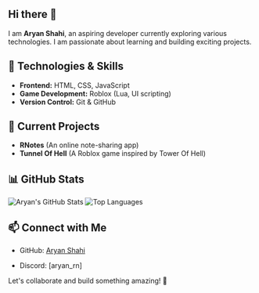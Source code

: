 ## Hi there 👋

I am **Aryan Shahi**, an aspiring developer currently exploring various technologies. I am passionate about learning and building exciting projects.

## 🚀 Technologies & Skills
- **Frontend:** HTML, CSS, JavaScript
- **Game Development:** Roblox (Lua, UI scripting)
- **Version Control:** Git & GitHub

## 📌 Current Projects
- **RNotes** (An online note-sharing app)
- **Tunnel Of Hell** (A Roblox game inspired by Tower Of Hell)
<!--- **Team Obby Game** (Multiplayer platforming mechanics)-->

<!--## 🎯 Goals for 2025
- Master **Next.js** and improve full-stack development skills
- Learn **JavaScript & TypeScript**
- Build & deploy more projects-->
## 📊 GitHub Stats
![Aryan's GitHub Stats](https://github-readme-stats.vercel.app/api?username=Royan-RN&show_icons=true&theme=radical)
![Top Languages](https://github-readme-stats.vercel.app/api/top-langs/?username=Royan-RN&layout=compact&theme=radical)


## 📫 Connect with Me
- GitHub: [Aryan Shahi](https://github.com/aryanshahi123)
<!--- Roblox: [Royan_RN](https://www.roblox.com/users/your-id)-->
- Discord: [aryan_rn]

Let's collaborate and build something amazing! 🚀
